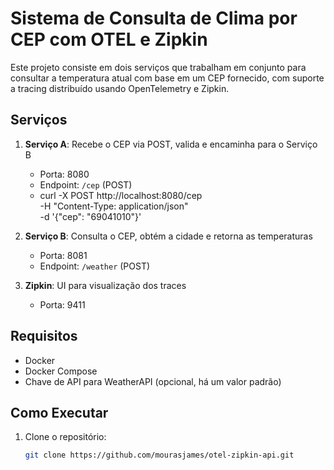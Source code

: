 # Sistema de Consulta de Clima por CEP com OTEL e Zipkin

Este projeto consiste em dois serviços que trabalham em conjunto para consultar a temperatura atual com base em um CEP fornecido, com suporte a tracing distribuído usando OpenTelemetry e Zipkin.

## Serviços

1. **Serviço A**: Recebe o CEP via POST, valida e encaminha para o Serviço B
   - Porta: 8080
   - Endpoint: `/cep` (POST)
   - curl -X POST http://localhost:8080/cep \
     -H "Content-Type: application/json" \
     -d '{"cep": "69041010"}'

2. **Serviço B**: Consulta o CEP, obtém a cidade e retorna as temperaturas
   - Porta: 8081
   - Endpoint: `/weather` (POST)

3. **Zipkin**: UI para visualização dos traces
   - Porta: 9411

## Requisitos

- Docker
- Docker Compose
- Chave de API para WeatherAPI (opcional, há um valor padrão)

## Como Executar

1. Clone o repositório:
   ```bash
   git clone https://github.com/mourasjames/otel-zipkin-api.git
   ```
